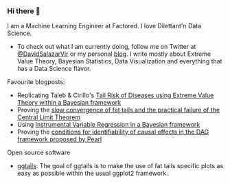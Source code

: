 ### Hi there 👋



I am a Machine Learning Engineer at Factored. I love Dilettant'n Data Science. 

- To check out what I am currently doing, follow me on Twitter at [@DavidSalazarVir](https://twitter.com/DavidSalazarVir) or my personal [blog](https://david-salazar.github.io/). I write mostly about Extreme Value Theory, Bayesian Statistics, Data Visualization and everything that has a Data Science flavor. 

Favourite blogposts:

- Replicating Taleb & Cirillo's [Tail Risk of Diseases using Extreme Value Theory within a Bayesian framework](https://david-salazar.github.io/2020/07/05/tail-risk-of-diseases-in-r/)
- Proving the [slow convergence of fat tails and the practical failure of the Central Limit Theorem](https://david-salazar.github.io/2020/05/30/central-limit-theorem-in-action/)
- Using [Instrumental Variable Regression in a Bayesian framework](https://david-salazar.github.io/2020/06/03/bayesian-instrumental-variable-regression/)
- Proving the [conditions for identifiability of causal effects in the DAG framework proposed by Pearl](https://david-salazar.github.io/2020/07/31/causality-testing-identifiability/)

Open source software

- [ggtails](https://github.com/David-Salazar/ggtails): The goal of ggtails is to make the use of fat tails specific plots as easy as possible within the usual ggplot2 framework. 
